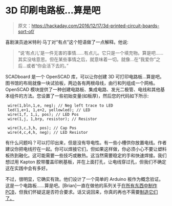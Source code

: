 # 3D 印刷电路板…算是吧

> 原文：<https://hackaday.com/2016/12/17/3d-printed-circuit-boards-sort-of/>

喜剧演员迪米特利·马丁对“有点”这个短语做了一点解释。他说:

> “说‘有点儿’是一件无害的事情……有点儿。它只是一个填充物。算是吧……其实没啥意思。但在某些事情之后，就意味着一切。就像…在“我爱你”之后…或者“你会活下去的。”

SCADboard 是一个 OpenSCAD 库，可以让你创建 3D 可打印电路板…算是吧。图书馆的布局就像一块试验板，两边各有两根母线，由行和列组成一个网格。OpenSCAD 模块提供了一种创建电路板、集成电路、发光二极管、电线和其他基本组件的方法。您设置了一些初始变量(如板厚)，然后您的代码如下所示:

```
 wire(1,bln,1,e, neg); // Neg left trace to LED
 led(1,e+1, 1,e+2, yellowled); // LED
 wire(1,f, 1,i, pos); // LED Pos
 wire(1,j, 1,brp, resistor); // Resistor

 wire(3,c,3,h, pos); // Cap Pos
 wire(4,c,4,h, neg); // LED Resistor

```

有什么问题吗？可以打印出来，但是没有导电性。有一些小槽供你放置电线。作者建议你把电线拧在一起。你可以焊接它们，但如果这样做，你必须小心不要让塑料板热到融化。这可能需要一些技巧或散热。这当然需要稳定的手和快速焊接。我们想过用 Kapton 胶带覆盖印刷基板，并在上面打孔，让电线穿过孔，但我们不确定这在实践中会有多好。

不过，很明显，它确实有效。他们设计了一个简单的 Arduino 板作为概念验证。这是一个电路板……算是吧。[Brian]一直在做他的系列关于[在所有东西中制作 PCB](http://hackaday.com/2016/09/22/making-a-pcb-eagle-part-1/)，但我们怀疑这是否符合要求。话又说回来，你真的再也不需要[制造它们了。](http://hackaday.com/2015/09/21/why-are-you-still-making-pcbs/)
